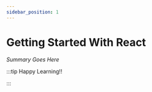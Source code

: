 ```yaml
---
sidebar_position: 1
---
```


# Getting Started With React

_Summary Goes Here_

:::tip Happy Learning!!

<QuestButton text="Go To Quest" link="https://app.stackup.dev/quest_page/getting-started-with-react"/>

:::
